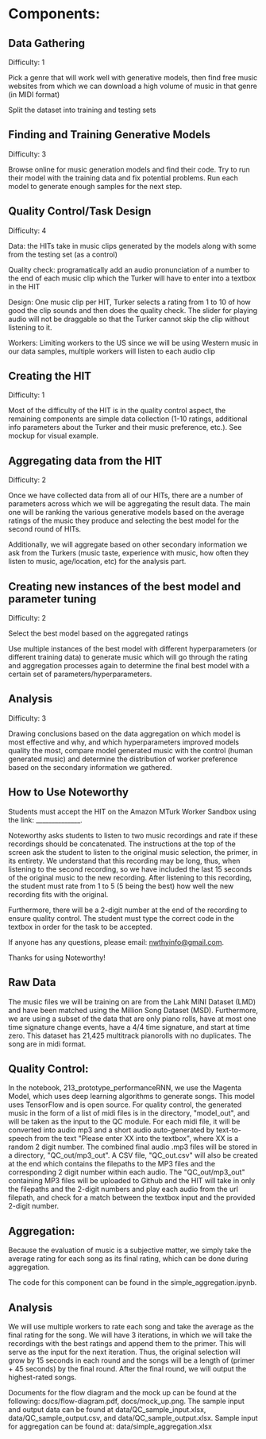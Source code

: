 # Components:

## Data Gathering

Difficulty: 1

Pick a genre that will work well with generative models, then find free music websites from which we can download a high volume of music in that genre (in MIDI format)

Split the dataset into training and testing sets

## Finding and Training Generative Models

Difficulty: 3

Browse online for music generation models and find their code. Try to run their model with the training data and fix potential problems. Run each model to generate enough samples for the next step.

## Quality Control/Task Design

Difficulty: 4

Data: the HITs take in music clips generated by the models along with some from the testing set (as a control)

Quality check: programatically add an audio pronunciation of a number to the end of each music clip which the Turker will have to enter into a textbox in the HIT

Design: One music clip per HIT, Turker selects a rating from 1 to 10 of how good the clip sounds and then does the quality check. The slider for playing audio will not be draggable so that the Turker cannot skip the clip without listening to it.

Workers: Limiting workers to the US since we will be using Western music in our data samples, multiple workers will listen to each audio clip

## Creating the HIT

Difficulty: 1

Most of the difficulty of the HIT is in the quality control aspect, the remaining components are simple data collection (1-10 ratings, additional info parameters about the Turker and their music preference, etc.). See mockup for visual example.

## Aggregating data from the HIT

Difficulty: 2

Once we have collected data from all of our HITs, there are a number of parameters across which we will be aggregating the result data. The main one will be ranking the various generative models based on the average ratings of the music they produce and selecting the best model for the second round of HITs.

Additionally, we will aggregate based on other secondary information we ask from the Turkers (music taste, experience with music, how often they listen to music, age/location, etc) for the analysis part.

## Creating new instances of the best model and parameter tuning

Difficulty: 2

Select the best model based on the aggregated ratings

Use multiple instances of the best model with different hyperparameters (or different training data) to generate music which will go through the rating and aggregation processes again to determine the final best model with a certain set of parameters/hyperparameters.

## Analysis

Difficulty: 3

Drawing conclusions based on the data aggregation on which model is most effective and why, and which hyperparameters improved models quality the most, compare model generated music with the control (human generated music) and determine the distribution of worker preference based on the secondary information we gathered.

## How to Use Noteworthy
Students must accept the HIT on the Amazon MTurk Worker Sandbox using the link: ______________.

Noteworthy asks students to listen to two music recordings and rate if these recordings should be concatenated. The instructions at the top of the screen ask the student to listen to the original music selection, the primer, in its entirety. We understand that this recording may be long, thus, when listening to the second recording, so we have included the last 15 seconds of the original music to the new recording. After listening to this recording, the student must rate from 1 to 5 (5 being the best) how well the new recording fits with the original. 

Furthermore, there will be a 2-digit number at the end of the recording to ensure quality control. The student must type the correct code in the textbox in order for the task to be accepted. 

If anyone has any questions, please email: nwthyinfo@gmail.com. 

Thanks for using Noteworthy!

## Raw Data

The music files we will be training on are from the Lahk MINI Dataset (LMD) and have been matched using the Million Song Dataset (MSD). Furthermore, we are using a subset of the data that are only piano rolls, have at most one time signature change events, have a 4/4 time signature, and start at time zero. This dataset has 21,425 multitrack pianorolls with no duplicates. The song are in midi format.

## Quality Control: 
In the notebook, 213_prototype_performanceRNN, we use the Magenta Model, which uses deep learning algorithms to generate songs. This model uses TensorFlow and is open source. For quality control, the generated music in the form of a list of midi files is in the directory, "model_out", and will be taken as the input to the QC module. For each midi file, it will be converted into audio mp3 and a short audio auto-generated by text-to-speech from the text "Please enter XX into the textbox", where XX is a random 2 digit number. The combined final audio .mp3 files will be stored in a directory, "QC_out/mp3_out". A CSV file, "QC_out.csv" will also be created at the end which contains the filepaths to the MP3 files and the corresponding 2 digit number within each audio. The "QC_out/mp3_out" containing MP3 files will be uploaded to Github and the HIT will take in only the filepaths and the 2-digit numbers and play each audio from the url filepath, and check for a match between the textbox input and the provided 2-digit number. 

## Aggregation: 
Because the evaluation of music is a subjective matter, we simply take the average rating for each song as its final rating, which can be done during aggregation.

The code for this component can be found in the simple_aggregation.ipynb. 

## Analysis
We will use multiple workers to rate each song and take the average as the final rating for the song. We will have 3 iterations, in which we will take the recordings with the best ratings and append them to the primer. This will serve as the input for the next iteration. Thus, the original selection will grow by 15 seconds in each round and the songs will be a length of (primer + 45 seconds) by the final round. After the final round, we will output the highest-rated songs. 

Documents for the flow diagram and the mock up can be found at the following: docs/flow-diagram.pdf, docs/mock_up.png.
The sample input and output data can be found at data/QC_sample_input.xlsx, data/QC_sample_output.csv, and data/QC_sample_output.xlsx.
Sample input for aggregation can be found at: data/simple_aggregation.xlsx
